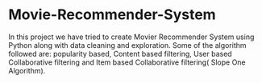 # Movie-Recommender-System 
In this project we have tried to create Movier Recommender System using Python along with data cleaning and exploration. Some of the algorithm followed are: popularity based, Content based filtering, User based Collaborative filtering and Item based Collaborative filtering( Slope One Algorithm).

